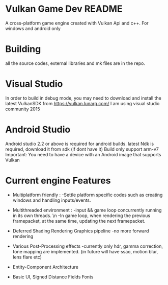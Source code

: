 # Vulkan Game Dev README

A cross-platform game engine created with Vulkan Api and c++.
For windows and android only

# Building
all the source codes, external libraries and mk files are in the repo.

# Visual Studio
In order to build in debug mode, you may need to download and install the latest VulkanSDK from https://vulkan.lunarg.com/ 
I am using visual studio community 2015

# Android Studio
Android studio 2.2 or above is required for android builds.
latest Ndk is required, download it from sdk (if dont have it)
Build only support arm-v7
Important: You need to have a device with an Android image that supports Vulkan

# Current engine Features
- Multiplatform friendly : 
  -Settle platform specific codes such as creating windows and handling inputs/events. 
  
- Multithreaded environment : 
  -input && game loop concurrently running in its own threads. \n
  -In game loop, when rendering the previous framepacket, at the same time, updating the next framepacket. 
  
- Deferred Shading Rendering Graphics pipeline
  -no more forward rendering
  
- Various Post-Processing effects
  -currently only hdr, gamma correction, tone mapping are implemented. (in future will have ssao, motion blur, lens flare etc)
  
- Entity-Component Architecture

- Basic UI, Signed Distance Fields Fonts  



